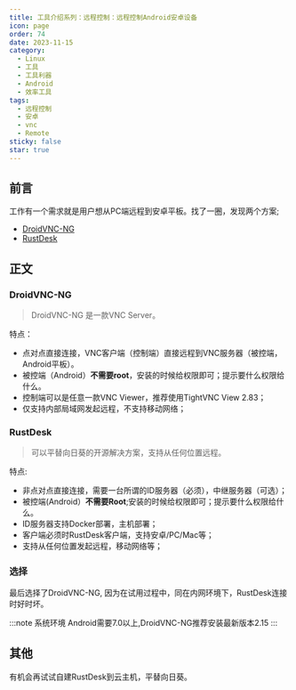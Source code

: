```yaml
---
title: 工具介绍系列：远程控制：远程控制Android安卓设备
icon: page
order: 74
date: 2023-11-15
category:
  - Linux
  - 工具
  - 工具利器
  - Android
  - 效率工具
tags:
  - 远程控制
  - 安卓
  - vnc
  - Remote
sticky: false
star: true
---
```




## 前言

工作有一个需求就是用户想从PC端远程到安卓平板。找了一圈，发现两个方案;

- [DroidVNC-NG]([https://github.com/bk138/droidVNC-NG](https://github.com/bk138/droidVNC-NG))
- [RustDesk ]([https://github.com/rustdesk/rustdesk](https://github.com/rustdesk/rustdesk))


## 正文



### DroidVNC-NG

> DroidVNC-NG 是一款VNC Server。

特点：

- 点对点直接连接，VNC客户端（控制端）直接远程到VNC服务器（被控端，Android平板）。
- 被控端（Android）**不需要root**，安装的时候给权限即可；提示要什么权限给什么。
- 控制端可以是任意一款VNC Viewer，推荐使用TightVNC View 2.83；
- 仅支持内部局域网发起远程，不支持移动网络；


### RustDesk

> 可以平替向日葵的开源解决方案，支持从任何位置远程。

特点:

- 非点对点直接连接，需要一台所谓的ID服务器（必须），中继服务器（可选）；
- 被控端(Android）**不需要Root**;安装的时候给权限即可；提示要什么权限给什么。
- ID服务器支持Docker部署，主机部署；
- 客户端必须时RustDesk客户端，支持安卓/PC/Mac等；
- 支持从任何位置发起远程，移动网络等；





### 选择

最后选择了DroidVNC-NG, 因为在试用过程中，同在内网环境下，RustDesk连接时好时坏。

:::note 系统环境
Android需要7.0以上,DroidVNC-NG推荐安装最新版本2.15
:::
    
## 其他

有机会再试试自建RustDesk到云主机，平替向日葵。
